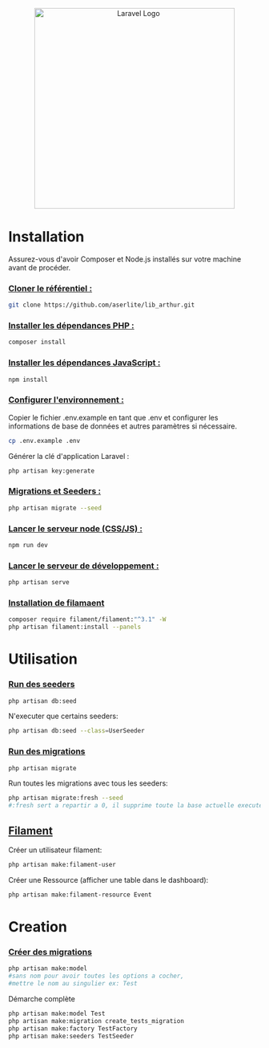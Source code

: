 <p align="center"><a href="https://laravel.com" target="_blank"><img src="https://raw.githubusercontent.com/laravel/art/master/logo-lockup/5%20SVG/2%20CMYK/1%20Full%20Color/laravel-logolockup-cmyk-red.svg" width="400" alt="Laravel Logo"></a></p>

# Installation

Assurez-vous d'avoir Composer et Node.js installés sur votre machine avant de procéder.

### <u> Cloner le référentiel : </u>

```bash
git clone https://github.com/aserlite/lib_arthur.git
```

### <u> Installer les dépendances PHP : </u>

```bash
composer install
```

### <u> Installer les dépendances JavaScript : </u>

```bash
npm install
```
### <u> Configurer l'environnement : </u>

Copier le fichier .env.example en tant que .env et configurer les informations de base de données et autres paramètres si nécessaire.

```bash
cp .env.example .env
```

Générer la clé d'application Laravel :

```bash
php artisan key:generate
```

### <u> Migrations et Seeders : </u>

```bash
php artisan migrate --seed
```

### <u> Lancer le serveur node (CSS/JS) : </u>


```bash
npm run dev
```

### <u> Lancer le serveur de développement : </u>

```bash
php artisan serve
```

### <u> Installation de filamaent </u>

```bash
composer require filament/filament:"^3.1" -W
php artisan filament:install --panels
```


# Utilisation

### <u> Run des seeders </u>
```bash
php artisan db:seed
```

N'executer que certains seeders:
```bash
php artisan db:seed --class=UserSeeder
```

### <u> Run des migrations </u>
```bash
php artisan migrate
```

Run toutes les migrations avec tous les seeders:
```bash
php artisan migrate:fresh --seed
#:fresh sert a repartir a 0, il supprime toute la base actuelle execute ensuite les migrations 
```
## <u> Filament </u>

Créer un utilisateur filament:
```bash
php artisan make:filament-user
```

Créer une Ressource (afficher une table dans le dashboard):
```bash
php artisan make:filament-resource Event
```

# Creation 

### <u> Créer des migrations </u>

```bash
php artisan make:model 
#sans nom pour avoir toutes les options a cocher, 
#mettre le nom au singulier ex: Test
``` 



Démarche complète
```bash
php artisan make:model Test
php artisan make:migration create_tests_migration
php artisan make:factory TestFactory
php artisan make:seeders TestSeeder
```
